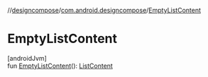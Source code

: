 //[designcompose](../../index.md)/[com.android.designcompose](index.md)/[EmptyListContent](-empty-list-content.md)

# EmptyListContent

[androidJvm]\
fun [EmptyListContent](-empty-list-content.md)(): [ListContent](index.md#-113441219%2FClasslikes%2F-2092570116)
